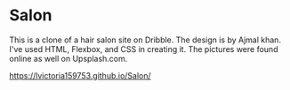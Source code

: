 # Salon

This is a clone of a hair salon site on Dribble. The design is by Ajmal khan.
I've used HTML, Flexbox, and CSS in creating it. The pictures were found online as well on Upsplash.com. 

https://lvictoria159753.github.io/Salon/
